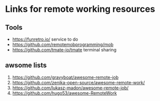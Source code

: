 # Links for remote working resources
## Tools
- https://funretro.io/ service to do
- https://github.com/remotemobprogramming/mob
- https://github.com/tmate-io/tmate terminal sharing

## awsome lists
1. https://github.com/gravyboat/awesome-remote-job
1. https://github.com/zenika-open-source/awesome-remote-work/
1. https://github.com/lukasz-madon/awesome-remote-job/
1. https://github.com/hugo53/awesome-RemoteWork
